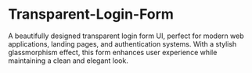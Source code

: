 # Transparent-Login-Form
A beautifully designed transparent login form UI, perfect for modern web applications, landing pages, and authentication systems. With a stylish glassmorphism effect, this form enhances user experience while maintaining a clean and elegant look.
